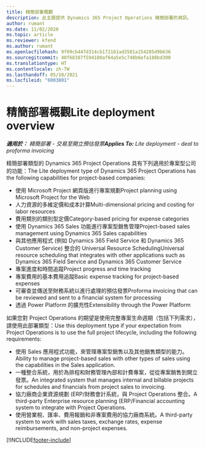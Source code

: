 ```yaml
---
title: 精簡部署概觀
description: 此主題提供 Dynamics 365 Project Operations 精簡部署的資訊。
author: rumant
ms.date: 11/02/2020
ms.topic: article
ms.reviewer: kfend
ms.author: rumant
ms.openlocfilehash: 9f09cb447d314cb172161ad3501a154285d9b636
ms.sourcegitcommit: 40f68387f594180af64a5e5c748b6efa188bd300
ms.translationtype: HT
ms.contentlocale: zh-TW
ms.lasthandoff: 05/10/2021
ms.locfileid: "6003801"
---
```

# <a name="lite-deployment-overview"></a><span data-ttu-id="552f6-103">精簡部署概觀</span><span class="sxs-lookup"><span data-stu-id="552f6-103">Lite deployment overview</span></span>

<span data-ttu-id="552f6-104">_**適用於：** 精簡部署 - 交易至開立預估發票_</span><span class="sxs-lookup"><span data-stu-id="552f6-104">_**Applies To:** Lite deployment - deal to proforma invoicing_</span></span>

<span data-ttu-id="552f6-105">精簡部署類型的 Dynamics 365 Project Operations 具有下列適用於專案型公司的功能：</span><span class="sxs-lookup"><span data-stu-id="552f6-105">The Lite deployment type of Dynamics 365 Project Operations has the following capabilities for project-based companies:</span></span>

- <span data-ttu-id="552f6-106">使用 Microsoft Project 網頁版進行專案規劃</span><span class="sxs-lookup"><span data-stu-id="552f6-106">Project planning using Microsoft Project for the Web</span></span>
- <span data-ttu-id="552f6-107">人力資源的多維定價和成本計算</span><span class="sxs-lookup"><span data-stu-id="552f6-107">Multi-dimensional pricing and costing for labor resources</span></span>
- <span data-ttu-id="552f6-108">費用類別的類別型定價</span><span class="sxs-lookup"><span data-stu-id="552f6-108">Category-based pricing for expense categories</span></span>
- <span data-ttu-id="552f6-109">使用 Dynamics 365 Sales 功能進行專案型銷售管理</span><span class="sxs-lookup"><span data-stu-id="552f6-109">Project-based sales management using Dynamics 365 Sales capabilities</span></span>
- <span data-ttu-id="552f6-110">與其他應用程式 (例如 Dynamics 365 Field Service 和 Dynamics 365 Customer Service) 整合的 Universal Resource Scheduling</span><span class="sxs-lookup"><span data-stu-id="552f6-110">Universal resource scheduling that integrates with other applications such as Dynamics 365 Field Service and Dynamics 365 Customer Service</span></span>
- <span data-ttu-id="552f6-111">專案進度和時間追蹤</span><span class="sxs-lookup"><span data-stu-id="552f6-111">Project progress and time tracking</span></span>
- <span data-ttu-id="552f6-112">專案費用的基本費用追蹤</span><span class="sxs-lookup"><span data-stu-id="552f6-112">Basic expense tracking for project-based expenses</span></span>
- <span data-ttu-id="552f6-113">可審查並傳送至財務系統以進行處理的預估發票</span><span class="sxs-lookup"><span data-stu-id="552f6-113">Proforma invoicing that can be reviewed and sent to a financial system for processing</span></span>
- <span data-ttu-id="552f6-114">透過 Power Platform 的擴充性</span><span class="sxs-lookup"><span data-stu-id="552f6-114">Extensibility through the Power Platform</span></span>

<span data-ttu-id="552f6-115">如果您對 Project Operations 的期望是使用完整專案生命週期（包括下列需求），請使用此部署類型：</span><span class="sxs-lookup"><span data-stu-id="552f6-115">Use this deployment type if your expectation from Project Operations is to use the full project lifecycle, including the following requirements:</span></span>

- <span data-ttu-id="552f6-116">使用 Sales 應用程式功能，來管理專案型銷售以及其他銷售類型的能力。</span><span class="sxs-lookup"><span data-stu-id="552f6-116">Ability to manage project-based sales with other types of sales using the capabilities in the Sales application.</span></span>
- <span data-ttu-id="552f6-117">一種整合系統，用於為排程和財務管理內部和計費專案，從從專案銷售到開立發票。</span><span class="sxs-lookup"><span data-stu-id="552f6-117">An integrated system that manages internal and billable projects for schedules and financials from project sales to invoicing.</span></span>
- <span data-ttu-id="552f6-118">協力廠商企業資源規劃 (ERP/財務會計系統，與 Project Operations 整合。</span><span class="sxs-lookup"><span data-stu-id="552f6-118">A third-party Enterprise resource planning (ERP/Financial accounting system to integrate with Project Operations.</span></span>
- <span data-ttu-id="552f6-119">使用營業稅、匯率、費用報銷和非專案費用的協力廠商系統。</span><span class="sxs-lookup"><span data-stu-id="552f6-119">A third-party system to work with sales taxes, exchange rates, expense reimbursements, and non-project expenses.</span></span>


[!INCLUDE[footer-include](../includes/footer-banner.md)]